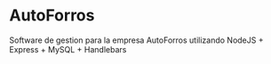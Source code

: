 # AutoForros
Software de gestion para la empresa AutoForros utilizando NodeJS + Express + MySQL + Handlebars
